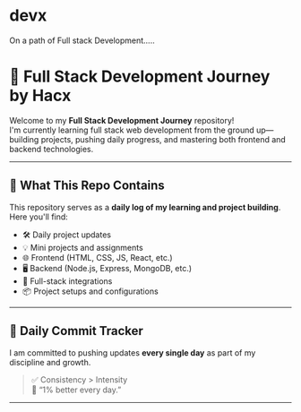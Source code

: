 # devx
On a path of Full stack Development.....
# 🚀 Full Stack Development Journey by Hacx

Welcome to my **Full Stack Development Journey** repository!  
I'm currently learning full stack web development from the ground up—building projects, pushing daily progress, and mastering both frontend and backend technologies.

---

## 🧠 What This Repo Contains

This repository serves as a **daily log of my learning and project building**. Here you'll find:

- 🛠️ Daily project updates
- 💡 Mini projects and assignments
- 🌐 Frontend (HTML, CSS, JS, React, etc.)
- 🖥️ Backend (Node.js, Express, MongoDB, etc.)
- 🧪 Full-stack integrations
- 📦 Project setups and configurations

---

## 📅 Daily Commit Tracker

I am committed to pushing updates **every single day** as part of my discipline and growth.

> ✅ Consistency > Intensity  
> 🔁 “1% better every day.”

---
